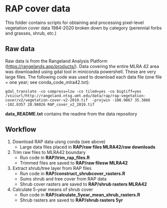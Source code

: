 # RAP cover data

This folder contains scripts for obtaining and processing pixel-level vegetation cover data 1984-2020 broken down by category (perennial forbs and grasses, shrub, etc.) 

## Raw data
Raw data is from the Rangeland Analysis Platform (https://rangelands.app/products/). Data covering the entire MLRA 42 area was downloaded using gdal tool in miniconda powershell. These are very large files. The following code was used to download each data file (one file = one year; see conda_code_mlra42.txt): 

    gdal_translate -co compress=lzw -co tiled=yes -co bigtiff=yes /vsicurl/http://rangeland.ntsg.umt.edu/data/rap/rap-vegetation-cover/v2/vegetation-cover-v2-2019.tif  -projwin -108.9867 35.3866 -102.0357 28.98026 RAP_cover_v2_2019.tif

__data_README.txt__ contains the readme from the data repository


## Workflow
1. Download RAP data uisng conda (see above)
   - Large data files placed in __RAP/raw files MLRA42/raw downloads__  
2. Trim raw files to MLRA42 boundary
   - Run code in __RAP/trim_rap_files.R__
   - Trimmed files are saved to __RAP/raw filesw MLRA42__  
3. Extract shrub/tree layer from RAP files
   - Run code in __RAP/construct_shrubcover_rasters.R__
   - Sums shrub and tree cover from RAP data
   - Shrub cover rasters are saved to __RAP/shrub rasters MLRA42__  
4. Calculate 5-year means of shrub cover
   - Run code in __RAP/calculate_5year_mean_shrub_rasters.R__
   - Shrub rasters are saved to __RAP/shrub rasters 5yr__




